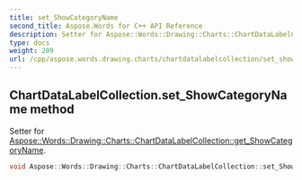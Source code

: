 ```yaml
---
title: set_ShowCategoryName
second_title: Aspose.Words for C++ API Reference
description: Setter for Aspose::Words::Drawing::Charts::ChartDataLabelCollection::get_ShowCategoryName. 
type: docs
weight: 209
url: /cpp/aspose.words.drawing.charts/chartdatalabelcollection/set_showcategoryname/
---
```

## ChartDataLabelCollection.set_ShowCategoryName method


Setter for [Aspose::Words::Drawing::Charts::ChartDataLabelCollection::get_ShowCategoryName](../get_showcategoryname/).

```cpp
void Aspose::Words::Drawing::Charts::ChartDataLabelCollection::set_ShowCategoryName(bool value)
```

